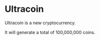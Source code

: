 Ultracoin
==============

Ultracoin is a new cryptocurrency.

It will generate a total of 100,000,000 coins.



